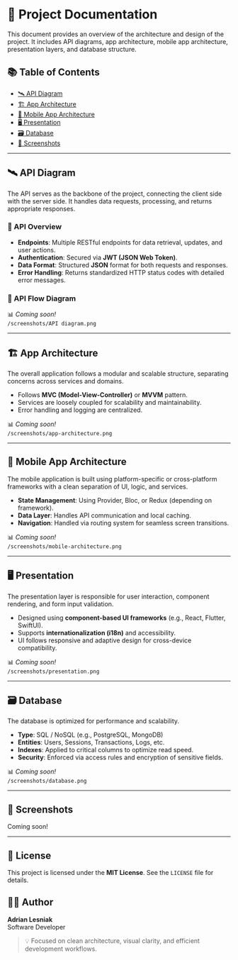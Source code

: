 # 🧩 Project Documentation

This document provides an overview of the architecture and design of the project. It includes API diagrams, app architecture, mobile app architecture, presentation layers, and database structure.

## 📚 Table of Contents

- [🛰️ API Diagram](#-api-diagram)
- [🏗️ App Architecture](#-app-architecture)
- [📱 Mobile App Architecture](#-mobile-app-architecture)
- [🖥️ Presentation](#-presentation)
- [🗃️ Database](#-database)
- [📸 Screenshots](#-screenshots)

---

## 🛰️ API Diagram

The API serves as the backbone of the project, connecting the client side with the server side. It handles data requests, processing, and returns appropriate responses.

### 🔹 API Overview

- **Endpoints**: Multiple RESTful endpoints for data retrieval, updates, and user actions.
- **Authentication**: Secured via **JWT (JSON Web Token)**.
- **Data Format**: Structured **JSON** format for both requests and responses.
- **Error Handling**: Returns standardized HTTP status codes with detailed error messages.

### 🔁 API Flow Diagram

📊 *Coming soon!*  
`/screenshots/API diagram.png`

---

## 🏗️ App Architecture

The overall application follows a modular and scalable structure, separating concerns across services and domains.

- Follows **MVC (Model-View-Controller)** or **MVVM** pattern.
- Services are loosely coupled for scalability and maintainability.
- Error handling and logging are centralized.

📊 *Coming soon!*  
`/screenshots/app-architecture.png`

---

## 📱 Mobile App Architecture

The mobile application is built using platform-specific or cross-platform frameworks with a clean separation of UI, logic, and services.

- **State Management**: Using Provider, Bloc, or Redux (depending on framework).
- **Data Layer**: Handles API communication and local caching.
- **Navigation**: Handled via routing system for seamless screen transitions.

📊 *Coming soon!*  
`/screenshots/mobile-architecture.png`

---

## 🖥️ Presentation

The presentation layer is responsible for user interaction, component rendering, and form input validation.

- Designed using **component-based UI frameworks** (e.g., React, Flutter, SwiftUI).
- Supports **internationalization (i18n)** and accessibility.
- UI follows responsive and adaptive design for cross-device compatibility.

📊 *Coming soon!*  
`/screenshots/presentation.png`

---

## 🗃️ Database

The database is optimized for performance and scalability.

- **Type**: SQL / NoSQL (e.g., PostgreSQL, MongoDB)
- **Entities**: Users, Sessions, Transactions, Logs, etc.
- **Indexes**: Applied to critical columns to optimize read speed.
- **Security**: Enforced via access rules and encryption of sensitive fields.

📊 *Coming soon!*  
`/screenshots/database.png`

---

## 📸 Screenshots

Coming soon!  

---

## 📃 License

This project is licensed under the **MIT License**. See the `LICENSE` file for details.

## 👨‍💻 Author

**Adrian Lesniak**  
Software Developer  
> 💡 Focused on clean architecture, visual clarity, and efficient development workflows.
